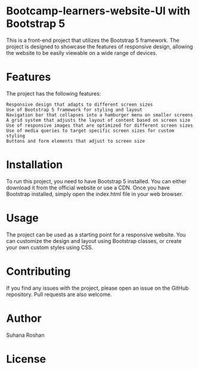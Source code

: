 # Bootcamp-learners-website-UI with Bootstrap 5


This is a front-end project that utilizes the Bootstrap 5 framework. The project is designed to showcase the features of responsive design, allowing the website to be easily viewable on a wide range of devices.
# Features

The project has the following features:

    Responsive design that adapts to different screen sizes
    Use of Bootstrap 5 framework for styling and layout
    Navigation bar that collapses into a hamburger menu on smaller screens
    A grid system that adjusts the layout of content based on screen size
    Use of responsive images that are optimized for different screen sizes
    Use of media queries to target specific screen sizes for custom styling
    Buttons and form elements that adjust to screen size

# Installation

To run this project, you need to have Bootstrap 5 installed. You can either download it from the official website or use a CDN. Once you have Bootstrap installed, simply open the index.html file in your web browser.
# Usage

The project can be used as a starting point for a responsive website. You can customize the design and layout using Bootstrap classes, or create your own custom styles using CSS.
# Contributing

If you find any issues with the project, please open an issue on the GitHub repository. Pull requests are also welcome.
# Author
Suhana Roshan
# License

